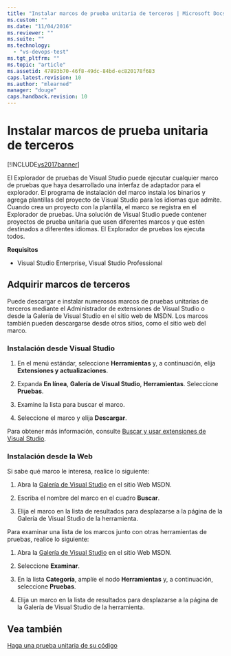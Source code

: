 ```yaml
---
title: "Instalar marcos de prueba unitaria de terceros | Microsoft Docs"
ms.custom: ""
ms.date: "11/04/2016"
ms.reviewer: ""
ms.suite: ""
ms.technology: 
  - "vs-devops-test"
ms.tgt_pltfrm: ""
ms.topic: "article"
ms.assetid: 47893b70-46f8-49dc-84bd-ec820178f683
caps.latest.revision: 10
ms.author: "mlearned"
manager: "douge"
caps.handback.revision: 10
---
```

# Instalar marcos de prueba unitaria de terceros
[!INCLUDE[vs2017banner](../code-quality/includes/vs2017banner.md)]

El Explorador de pruebas de Visual Studio puede ejecutar cualquier marco de pruebas que haya desarrollado una interfaz de adaptador para el explorador.  El programa de instalación del marco instala los binarios y agrega plantillas del proyecto de Visual Studio para los idiomas que admite.  Cuando crea un proyecto con la plantilla, el marco se registra en el Explorador de pruebas.  Una solución de Visual Studio puede contener proyectos de prueba unitaria que usen diferentes marcos y que estén destinados a diferentes idiomas.  El Explorador de pruebas los ejecuta todos.  
  
 **Requisitos**  
  
-   Visual Studio Enterprise, Visual Studio Professional  
  
## Adquirir marcos de terceros  
 Puede descargar e instalar numerosos marcos de pruebas unitarias de terceros mediante el Administrador de extensiones de Visual Studio o desde la Galería de Visual Studio en el sitio web de MSDN.  Los marcos también pueden descargarse desde otros sitios, como el sitio web del marco.  
  
### Instalación desde Visual Studio  
  
1.  En el menú estándar, seleccione **Herramientas** y, a continuación, elija **Extensiones y actualizaciones**.  
  
2.  Expanda **En línea**, **Galería de Visual Studio**, **Herramientas**.  Seleccione **Pruebas**.  
  
3.  Examine la lista para buscar el marco.  
  
4.  Seleccione el marco y elija **Descargar**.  
  
 Para obtener más información, consulte [Buscar y usar extensiones de Visual Studio](../ide/finding-and-using-visual-studio-extensions.md).  
  
### Instalación desde la Web  
 Si sabe qué marco le interesa, realice lo siguiente:  
  
1.  Abra la [Galería de Visual Studio](http://go.microsoft.com/fwlink/?LinkId=236267) en el sitio Web MSDN.  
  
2.  Escriba el nombre del marco en el cuadro **Buscar**.  
  
3.  Elija el marco en la lista de resultados para desplazarse a la página de la Galería de Visual Studio de la herramienta.  
  
 Para examinar una lista de los marcos junto con otras herramientas de pruebas, realice lo siguiente:  
  
1.  Abra la [Galería de Visual Studio](http://go.microsoft.com/fwlink/?LinkId=236267) en el sitio Web MSDN.  
  
2.  Seleccione **Examinar**.  
  
3.  En la lista **Categoría**, amplíe el nodo **Herramientas** y, a continuación, seleccione **Pruebas**.  
  
4.  Elija un marco en la lista de resultados para desplazarse a la página de la Galería de Visual Studio de la herramienta.  
  
## Vea también  
 [Haga una prueba unitaria de su código](../test/unit-test-your-code.md)
